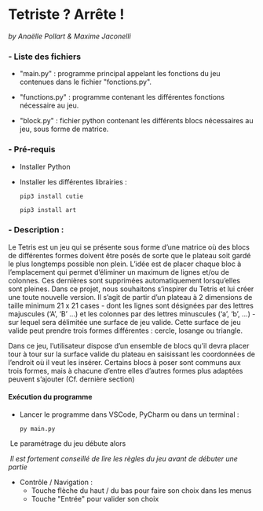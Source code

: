# Tetriste ? Arrête !

*by Anaëlle Pollart & Maxime Jaconelli* 

### - Liste des fichiers

- "main.py"  : programme principal appelant les fonctions du jeu contenues dans le fichier "fonctions.py".

- "functions.py" : programme contenant les différentes fonctions nécessaire au jeu.
- "block.py" : fichier python contenant les différents blocs nécessaires au jeu, sous forme de matrice.

### - Pré-requis 

- Installer Python

- Installer les différentes librairies :

  ```cmd
  pip3 install cutie
  ```

  ```
  pip3 install art
  ```

### - Description :

Le Tetris est un jeu qui se présente sous forme d’une matrice où des blocs de différentes formes doivent être
posés de sorte que le plateau soit gardé le plus longtemps possible non plein. L’idée est de placer chaque bloc
à l’emplacement qui permet d’éliminer un maximum de lignes et/ou de colonnes. Ces dernières sont
supprimées automatiquement lorsqu’elles sont pleines. Dans ce projet, nous souhaitons s’inspirer du Tetris et
lui créer une toute nouvelle version.
Il s’agit de partir d’un plateau à 2 dimensions de taille minimum 21 x 21 cases - dont les lignes sont désignées
par des lettres majuscules (‘A’, ‘B’ …) et les colonnes par des lettres minuscules (‘a’, ‘b’, …) - sur lequel sera
délimitée une surface de jeu valide. Cette surface de jeu valide peut prendre trois formes différentes : cercle,
losange ou triangle.

Dans ce jeu, l’utilisateur dispose d’un ensemble de blocs qu’il devra placer tour à tour sur la surface valide du
plateau en saisissant les coordonnées de l’endroit où il veut les insérer. Certains blocs à poser sont communs
aux trois formes, mais à chacune d’entre elles d’autres formes plus adaptées peuvent s’ajouter (Cf. dernière
section)

#### Exécution du programme

- Lancer le programme dans VSCode, PyCharm ou dans un terminal :

  ```
  py main.py
  ```

​	Le paramétrage du jeu débute alors

​	*Il est fortement conseillé de lire les règles du jeu avant de débuter une partie*

- Contrôle / Navigation :
  - Touche flèche du haut / du bas pour faire son choix dans les menus
  - Touche "Entrée" pour valider son choix

  

 